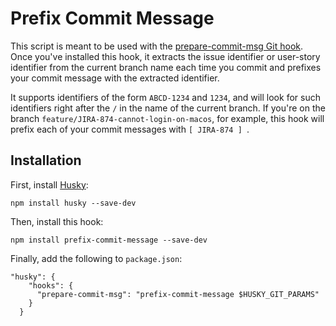 # Prefix Commit Message

This script is meant to be used with the [prepare-commit-msg Git hook](https://git-scm.com/docs/githooks#_prepare_commit_msg).
Once you've installed this hook, it extracts the issue identifier or user-story identifier from the current branch name each time you commit and prefixes your commit message with the extracted identifier.

It supports identifiers of the form `ABCD-1234` and `1234`, and will look for such identifiers right after the `/` in the name of the current branch.
If you're on the branch `feature/JIRA-874-cannot-login-on-macos`, for example, this hook will prefix each of your commit messages with `[ JIRA-874 ] `.

## Installation

First, install [Husky](https://github.com/typicode/husky):

```
npm install husky --save-dev
```

Then, install this hook:

```
npm install prefix-commit-message --save-dev
```

Finally, add the following to `package.json`:

```
"husky": {
    "hooks": {
      "prepare-commit-msg": "prefix-commit-message $HUSKY_GIT_PARAMS"
    }
  }
```
